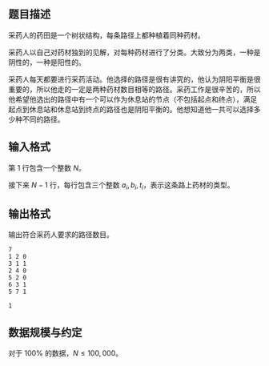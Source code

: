 ## 题目描述

采药人的药田是一个树状结构，每条路径上都种植着同种药材。

采药人以自己对药材独到的见解，对每种药材进行了分类。大致分为两类，一种是阴性的，一种是阳性的。

采药人每天都要进行采药活动。他选择的路径是很有讲究的，他认为阴阳平衡是很重要的，所以他走的一定是两种药材数目相等的路径。采药工作是很辛苦的，所以他希望他选出的路径中有一个可以作为休息站的节点（不包括起点和终点），满足起点到休息站和休息站到终点的路径也是阴阳平衡的。他想知道他一共可以选择多少种不同的路径。

## 输入格式

第 $1$ 行包含一个整数 $N$。

接下来 $N-1$ 行，每行包含三个整数 $a_i,b_i,t_i$，表示这条路上药材的类型。

## 输出格式

输出符合采药人要求的路径数目。

```input1
7
1 2 0
3 1 1
2 4 0
5 2 0
6 3 1
5 7 1
```

```output1
1
```

## 数据规模与约定

对于 $100\%$ 的数据，$N\le 100,000$。

